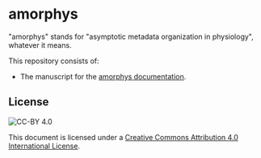 # amorphys

"amorphys" stands for "asymptotic metadata organization in physiology", whatever it means.

This repository consists of:

- The manuscript for the [amorphys documentation](https://amorphys-documentation.readthedocs.io/).

## License

![CC-BY 4.0](https://i.creativecommons.org/l/by/4.0/88x31.png)

This document is licensed under a [Creative Commons Attribution 4.0 International License](http://creativecommons.org/licenses/by/4.0/).

